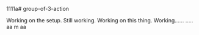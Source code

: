 1111a# group-of-3-action

Working on the setup.
Still working.
Working on this thing.
Working......
.....
aa
m
aa
